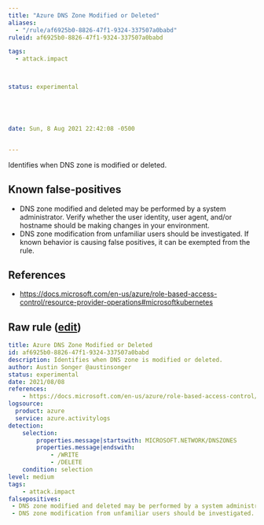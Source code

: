 ```yaml
---
title: "Azure DNS Zone Modified or Deleted"
aliases:
  - "/rule/af6925b0-8826-47f1-9324-337507a0babd"
ruleid: af6925b0-8826-47f1-9324-337507a0babd

tags:
  - attack.impact



status: experimental





date: Sun, 8 Aug 2021 22:42:08 -0500


---
```


Identifies when DNS zone is modified or deleted.

<!--more-->


## Known false-positives

* DNS zone modified and deleted may be performed by a system administrator. Verify whether the user identity, user agent, and/or hostname should be making changes in your environment.
* DNS zone modification from unfamiliar users should be investigated. If known behavior is causing false positives, it can be exempted from the rule.



## References

* https://docs.microsoft.com/en-us/azure/role-based-access-control/resource-provider-operations#microsoftkubernetes


## Raw rule ([edit](https://github.com/SigmaHQ/sigma/edit/master/rules/cloud/azure/azure_dns_zone_modified_or_deleted.yml))
```yaml
title: Azure DNS Zone Modified or Deleted
id: af6925b0-8826-47f1-9324-337507a0babd
description: Identifies when DNS zone is modified or deleted.
author: Austin Songer @austinsonger
status: experimental
date: 2021/08/08
references:
    - https://docs.microsoft.com/en-us/azure/role-based-access-control/resource-provider-operations#microsoftkubernetes
logsource:
  product: azure
  service: azure.activitylogs
detection:
    selection:
        properties.message|startswith: MICROSOFT.NETWORK/DNSZONES
        properties.message|endswith:
            - /WRITE
            - /DELETE
    condition: selection
level: medium
tags:
    - attack.impact
falsepositives:
 - DNS zone modified and deleted may be performed by a system administrator. Verify whether the user identity, user agent, and/or hostname should be making changes in your environment. 
 - DNS zone modification from unfamiliar users should be investigated. If known behavior is causing false positives, it can be exempted from the rule.

```
